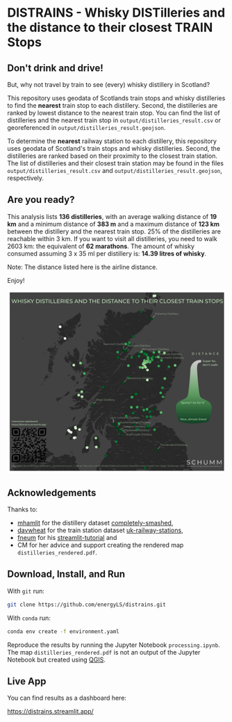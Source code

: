 # **DISTRAINS** - Whisky **DIST**illeries and the distance to their closest **TRAIN** Stops

## Don't drink and drive! 
But, why not travel by train to see (every) whisky distillery in Scotland?

This repository uses geodata of Scotlands train stops and
whisky distilleries to find the
**nearest** train stop to each distillery.
Second, the distilleries are ranked by lowest distance to the nearest train stop.
You can find the list of distilleries and the nearest train stop in `output/distilleries_result.csv` or 
georeferenced in `output/distilleries_result.geojson`.

To determine the **nearest** railway station to each distillery, this repository uses geodata of Scotland's train stops and whisky distilleries.
Second, the distilleries are ranked based on their proximity to the closest train station.
The list of distilleries and their closest train station may be found in the files `output/distilleries_result.csv` and `output/distilleries_result.geojson`, respectively.

## Are you ready?

This analysis lists **136 distilleries**, with an average walking distance of **19 km** and
a minimum distance of **383 m** and a maximum distance of **123 km** 
between the distillery and the nearest train stop.
25% of the distilleries are reachable within 3 km.
If you want to visit all distilleries, you need to walk 2603 km: the equivalent of **62 marathons**.
The amount of whisky consumed assuming 3 x 35 ml per distillery is: **14.39 litres of whisky**.

Note: The distance listed here is the airline distance.

Enjoy!

![Distilleries](plots/distilleries.png)

## Acknowledgements
Thanks to:
- [mhamlit](https://github.com/mhamilt) for the distillery dataset [completely-smashed](https://github.com/mhamilt/completely-smashed/),
- [davwheat](https://github.com/davwheat) for the train station dataset [uk-railway-stations](https://github.com/davwheat/uk-railway-stations),
- [fneum](https://github.com/fneum) for his [streamlit-tutorial](https://github.com/fneum/streamlit-tutorial) and
- CM for her advice and support creating the rendered map `distilleries_rendered.pdf`.  

## Download, Install, and Run

With `git` run:

```sh
git clone https://github.com/energyLS/distrains.git
```


With `conda` run:

```sh
conda env create -f environment.yaml
```

Reproduce the results by running the Jupyter Notebook
`processing.ipynb`.
The map `distilleries_rendered.pdf` is not an output of the Jupyter Notebook but created using [QGIS](https://www.qgis.org/en/site/).
## Live App

You can find results as a dashboard here:

https://distrains.streamlit.app/